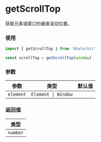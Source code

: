 # getScrollTop

获取元素或窗口的垂直滚动位置。

### 使用

```ts
import { getScrollTop } from '@kale/kit'

const scrollTop = getScrollTop(window)
```

### 参数

| 参数      | 类型                | 默认值 |
| --------- | ------------------- | ------ |
| `element` | `Element \| Window` |        |

### 返回值

| 类型     |
| -------- |
| `number` |
